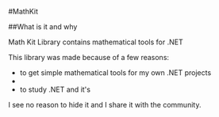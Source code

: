 #MathKit

##What is it and why

Math Kit Library contains mathematical tools for .NET

This library was made because of a few reasons:
- to get simple mathematical tools for my own .NET projects
- 
- to study .NET and it's 

I see no reason to hide it and I share it with the community.
